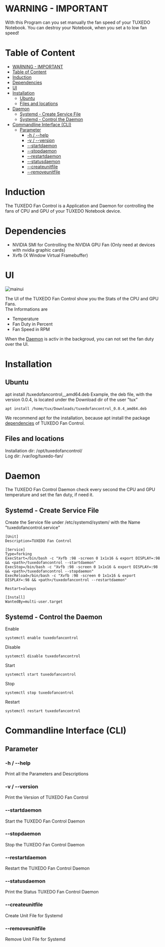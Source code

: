 # WARNING - IMPORTANT
With this Program can you set manually the fan speed of your TUXEDO Notebook. You can destroy your Notebook, when you set a to low fan speed!

# Table of Content
<!-- TOC -->

- [WARNING - IMPORTANT](#warning---important)
- [Table of Content](#table-of-content)
- [Induction](#induction)
- [Dependencies](#dependencies)
- [UI](#ui)
- [Installation](#installation)
    - [Ubuntu](#ubuntu)
    - [Files and locations](#files-and-locations)
- [Daemon](#daemon)
    - [Systemd - Create Service File](#systemd---create-service-file)
    - [Systemd - Control the Daemon](#systemd---control-the-daemon)
- [Commandline Interface (CLI)](#commandline-interface-cli)
    - [Parameter](#parameter)
        - [-h / --help](#-h----help)
        - [-v / --version](#-v----version)
        - [--startdaemon](#--startdaemon)
        - [--stopdaemon](#--stopdaemon)
        - [--restartdaemon](#--restartdaemon)
        - [--statusdaemon](#--statusdaemon)
        - [--createunitfile](#--createunitfile)
        - [--removeunitfile](#--removeunitfile)

<!-- /TOC -->

# Induction
The TUXEDO Fan Control is a Application and Daemon for controlling the fans of CPU and GPU of your TUXEDO Notebook device.

# Dependencies
- NVIDIA SMI for Controlling the NVIDIA GPU Fan (Only need at devices with nvidia graphic cards)
- Xvfb (X Window Virtual Framebuffer)

# UI
![mainui](./images/main.png)

The UI of the TUXEDO Fan Control show you the Stats of the CPU and GPU Fans.  
The Informations are
- Temperature
- Fan Duty in Percent
- Fan Speed in RPM

When the [Daemon](#daemon) is activ in the backgroud, you can not set the fan duty over the UI.

# Installation

## Ubuntu

apt install <path>/tuxedofancontrol_<VERSION>_amd64.deb
Example, the deb file, with the version 0.0.4, is located under the Download dir of the user "tux" 

```shell
apt install /home/tux/Downloads/tuxedofancontrol_0.0.4_amd64.deb
```

We recommend apt for the installation, because apt install the package [dependencies](#dependencies) of TUXEDO Fan Control.

## Files and locations

Installation dir: /opt/tuxedofancontrol/  
Log dir: /var/log/tuxedo-fan/

# Daemon
The TUXEDO Fan Control Daemon check every second the CPU and GPU temperature and set the fan duty, if need it.

## Systemd - Create Service File
Create the Service file under /etc/systemd/system/ with the Name "tuxedofancontrol.service"

```shell
[Unit]
Description=TUXEDO Fan Control

[Service]
Type=forking
ExecStart=/bin/bash -c "Xvfb :98 -screen 0 1x1x16 & export DISPLAY=:98 && <path>/tuxedofancontrol --startdaemon"
ExecStop=/bin/bash -c "Xvfb :98 -screen 0 1x1x16 & export DISPLAY=:98 && <path>/tuxedofancontrol --stopdaemon"
ExecReload=/bin/bash -c "Xvfb :98 -screen 0 1x1x16 & export DISPLAY=:98 && <path>/tuxedofancontrol --restartdaemon"

Restart=always

[Install]
WantedBy=multi-user.target
```

## Systemd - Control the Daemon

Enable
```shell
systemctl enable tuxedofancontrol
```

Disable
```shell
systemctl disable tuxedofancontrol
```

Start
```shell
systemctl start tuxedofancontrol
```

Stop
```shell
systemctl stop tuxedofancontrol
```

Restart
```shell
systemctl restart tuxedofancontrol
```

# Commandline Interface (CLI)

## Parameter

### -h / --help
Print all the Parameters and Descriptions

### -v / --version
Print the Version of TUXEDO Fan Control

### --startdaemon
Start the TUXEDO Fan Control Daemon

### --stopdaemon
Stop the TUXEDO Fan Control Daemon

### --restartdaemon
Restart the TUXEDO Fan Control Daemon

### --statusdaemon
Print the Status TUXEDO Fan Control Daemon

### --createunitfile
Create Unit File for Systemd

### --removeunitfile
Remove Unit File for Systemd
